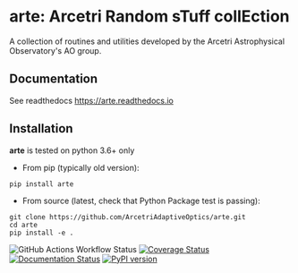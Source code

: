 # arte: Arcetri Random sTuff collEction

A collection of routines and utilities
developed by the Arcetri Astrophysical Observatory's AO group.

## Documentation

See readthedocs https://arte.readthedocs.io

## Installation
__arte__ is tested on python 3.6+ only

* From pip (typically old version):

```pip install arte```

* From source (latest, check that Python Package test is passing):

```
git clone https://github.com/ArcetriAdaptiveOptics/arte.git
cd arte
pip install -e .
```


![GitHub Actions Workflow Status](https://img.shields.io/github/actions/workflow/status/ArcetriAdaptiveOptics/arte/pythonpackage.yml)
[![Coverage Status][codecov]][codecovlink]
[![Documentation Status](https://readthedocs.org/projects/arte/badge/?version=latest)](https://arte.readthedocs.io/en/latest/?badge=latest)
[![PyPI version][pypiversion]][pypiversionlink]

[codecov]: https://codecov.io/gh/ArcetriAdaptiveOptics/arte/branch/master/graph/badge.svg?token=ACZL30U3OM
[codecovlink]: https://codecov.io/gh/ArcetriAdaptiveOptics/arte
[pypiversion]: https://badge.fury.io/py/arte.svg
[pypiversionlink]: https://badge.fury.io/py/arte
